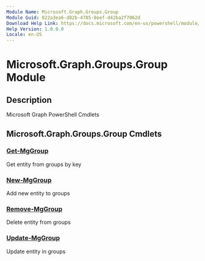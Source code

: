 ```yaml
---
Module Name: Microsoft.Graph.Groups.Group
Module Guid: 822a3ea6-d82b-4785-8eef-d42ba2f7062d
Download Help Link: https://docs.microsoft.com/en-us/powershell/module/microsoft.graph.groups.group
Help Version: 1.0.0.0
Locale: en-US
---
```


# Microsoft.Graph.Groups.Group Module
## Description
Microsoft Graph PowerShell Cmdlets

## Microsoft.Graph.Groups.Group Cmdlets
### [Get-MgGroup](Get-MgGroup.md)
Get entity from groups by key

### [New-MgGroup](New-MgGroup.md)
Add new entity to groups

### [Remove-MgGroup](Remove-MgGroup.md)
Delete entity from groups

### [Update-MgGroup](Update-MgGroup.md)
Update entity in groups

